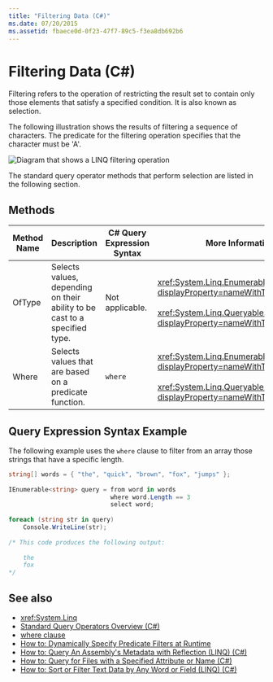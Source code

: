 ```yaml
---
title: "Filtering Data (C#)"
ms.date: 07/20/2015
ms.assetid: fbaece0d-0f23-47f7-89c5-f3ea8db692b6
---
```

# Filtering Data (C#)
Filtering refers to the operation of restricting the result set to contain only those elements that satisfy a specified condition. It is also known as selection.  
  
 The following illustration shows the results of filtering a sequence of characters. The predicate for the filtering operation specifies that the character must be 'A'.  
  
 ![Diagram that shows a LINQ filtering operation](./media/filtering-data/linq-filter-operation.png)  
  
 The standard query operator methods that perform selection are listed in the following section.  
  
## Methods  
  
|Method Name|Description|C# Query Expression Syntax|More Information|  
|-----------------|-----------------|---------------------------------|----------------------|  
|OfType|Selects values, depending on their ability to be cast to a specified type.|Not applicable.|<xref:System.Linq.Enumerable.OfType%2A?displayProperty=nameWithType><br /><br /> <xref:System.Linq.Queryable.OfType%2A?displayProperty=nameWithType>|  
|Where|Selects values that are based on a predicate function.|`where`|<xref:System.Linq.Enumerable.Where%2A?displayProperty=nameWithType><br /><br /> <xref:System.Linq.Queryable.Where%2A?displayProperty=nameWithType>|  
  
## Query Expression Syntax Example  
 The following example uses the `where` clause to filter from an array those strings that have a specific length.  
  
```csharp  
string[] words = { "the", "quick", "brown", "fox", "jumps" };  
  
IEnumerable<string> query = from word in words  
                            where word.Length == 3  
                            select word;  
  
foreach (string str in query)  
    Console.WriteLine(str);  
  
/* This code produces the following output:  
  
    the  
    fox  
*/  
```  
  
## See also

- <xref:System.Linq>
- [Standard Query Operators Overview (C#)](./standard-query-operators-overview.md)
- [where clause](../../../language-reference/keywords/where-clause.md)
- [How to: Dynamically Specify Predicate Filters at Runtime](../../linq-query-expressions/how-to-dynamically-specify-predicate-filters-at-runtime.md)
- [How to: Query An Assembly's Metadata with Reflection (LINQ) (C#)](./how-to-query-an-assembly-s-metadata-with-reflection-linq.md)
- [How to: Query for Files with a Specified Attribute or Name (C#)](./how-to-query-for-files-with-a-specified-attribute-or-name.md)
- [How to: Sort or Filter Text Data by Any Word or Field (LINQ) (C#)](./how-to-sort-or-filter-text-data-by-any-word-or-field-linq.md)
